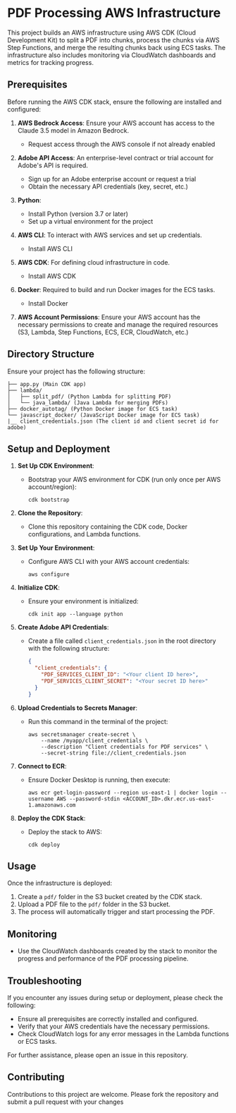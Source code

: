 # PDF Processing AWS Infrastructure

This project builds an AWS infrastructure using AWS CDK (Cloud Development Kit) to split a PDF into chunks, process the chunks via AWS Step Functions, and merge the resulting chunks back using ECS tasks. The infrastructure also includes monitoring via CloudWatch dashboards and metrics for tracking progress.

## Prerequisites

Before running the AWS CDK stack, ensure the following are installed and configured:

1. **AWS Bedrock Access**: Ensure your AWS account has access to the Claude 3.5 model in Amazon Bedrock.
   - Request access through the AWS console if not already enabled

2. **Adobe API Access**: An enterprise-level contract or trial account for Adobe's API is required.
   - Sign up for an Adobe enterprise account or request a trial
   - Obtain the necessary API credentials (key, secret, etc.)

3. **Python**:
   - Install Python (version 3.7 or later)
   - Set up a virtual environment for the project

4. **AWS CLI**: To interact with AWS services and set up credentials.
   - Install AWS CLI

5. **AWS CDK**: For defining cloud infrastructure in code.
   - Install AWS CDK

6. **Docker**: Required to build and run Docker images for the ECS tasks.
   - Install Docker

7. **AWS Account Permissions**: Ensure your AWS account has the necessary permissions to create and manage the required resources (S3, Lambda, Step Functions, ECS, ECR, CloudWatch, etc.)

## Directory Structure

Ensure your project has the following structure:

```
├── app.py (Main CDK app)
├── lambda/
│   ├── split_pdf/ (Python Lambda for splitting PDF)
│   └── java_lambda/ (Java Lambda for merging PDFs)
├── docker_autotag/ (Python Docker image for ECS task)
└── javascript_docker/ (JavaScript Docker image for ECS task)
|__ client_credentials.json (The client id and client secret id for adobe)
```

## Setup and Deployment

1. **Set Up CDK Environment**:
   - Bootstrap your AWS environment for CDK (run only once per AWS account/region):
     ```
     cdk bootstrap
     ```

2. **Clone the Repository**:
   - Clone this repository containing the CDK code, Docker configurations, and Lambda functions.

3. **Set Up Your Environment**:
   - Configure AWS CLI with your AWS account credentials:
     ```
     aws configure
     ```

4. **Initialize CDK**:
   - Ensure your environment is initialized:
     ```
     cdk init app --language python
     ```

5. **Create Adobe API Credentials**:
   - Create a file called `client_credentials.json` in the root directory with the following structure:
     ```json
     {
       "client_credentials": {
         "PDF_SERVICES_CLIENT_ID": "<Your client ID here>",
         "PDF_SERVICES_CLIENT_SECRET": "<Your secret ID here>"
       }
     }
     ```

6. **Upload Credentials to Secrets Manager**:
   - Run this command in the terminal of the project:
     ```
     aws secretsmanager create-secret \
         --name /myapp/client_credentials \
         --description "Client credentials for PDF services" \
         --secret-string file://client_credentials.json
     ```

7. **Connect to ECR**:
   - Ensure Docker Desktop is running, then execute:
     ```
     aws ecr get-login-password --region us-east-1 | docker login --username AWS --password-stdin <ACCOUNT_ID>.dkr.ecr.us-east-1.amazonaws.com
     ```

8. **Deploy the CDK Stack**:
   - Deploy the stack to AWS:
     ```
     cdk deploy
     ```

## Usage

Once the infrastructure is deployed:

1. Create a `pdf/` folder in the S3 bucket created by the CDK stack.
2. Upload a PDF file to the `pdf/` folder in the S3 bucket.
3. The process will automatically trigger and start processing the PDF.

## Monitoring

- Use the CloudWatch dashboards created by the stack to monitor the progress and performance of the PDF processing pipeline.

## Troubleshooting

If you encounter any issues during setup or deployment, please check the following:

- Ensure all prerequisites are correctly installed and configured.
- Verify that your AWS credentials have the necessary permissions.
- Check CloudWatch logs for any error messages in the Lambda functions or ECS tasks.

For further assistance, please open an issue in this repository.

## Contributing

Contributions to this project are welcome. Please fork the repository and submit a pull request with your changes
